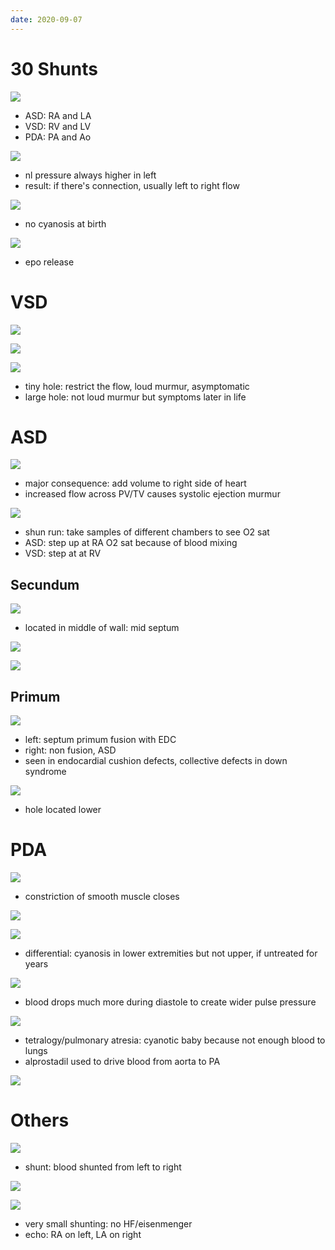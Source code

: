 ```yaml
---
date: 2020-09-07
---
```


# 30 Shunts

<!-- different types of left to right shunts -->

![](https://photos.thisispiggy.com/file/wikiFiles/BKxZVnK.jpg)

- ASD: RA and LA
- VSD: RV and LV
- PDA: PA and Ao

![](https://photos.thisispiggy.com/file/wikiFiles/OUT2oOQ.jpg)

- nl pressure always higher in left
- result: if there's connection, usually left to right flow

<!-- left to right shunt at birth and years later -->

![](https://photos.thisispiggy.com/file/wikiFiles/4QK0oCU.jpg)

- no cyanosis at birth

![](https://photos.thisispiggy.com/file/wikiFiles/a9xt7hv.jpg)

- epo release

# VSD

<!-- VSD shunt murmur, small vs large -->

![](https://photos.thisispiggy.com/file/wikiFiles/pNkQwEQ.jpg)

![](https://photos.thisispiggy.com/file/wikiFiles/flPmXhr.jpg)

![](https://photos.thisispiggy.com/file/wikiFiles/PdHybpJ.jpg)

- tiny hole: restrict the flow, loud murmur, asymptomatic
- large hole: not loud murmur but symptoms later in life

# ASD

<!-- ASD shunt murmur, Shunt run is. 2 types -->

![](https://photos.thisispiggy.com/file/wikiFiles/0wCLGTs.jpg)

- major consequence: add volume to right side of heart
- increased flow across PV/TV causes systolic ejection murmur

![](https://photos.thisispiggy.com/file/wikiFiles/uG38l7U.jpg)

- shun run: take samples of different chambers to see O2 sat
- ASD: step up at RA O2 sat because of blood mixing
- VSD: step at at RV

## Secundum

![](https://photos.thisispiggy.com/file/wikiFiles/1x0NPqW.jpg)

- located in middle of wall: mid septum

![](https://photos.thisispiggy.com/file/wikiFiles/3vomYgI.jpg)

![](https://photos.thisispiggy.com/file/wikiFiles/o6tyJva.jpg)

## Primum

![](https://photos.thisispiggy.com/file/wikiFiles/NSDoaPO.jpg)

- left: septum primum fusion with EDC
- right: non fusion, ASD
- seen in endocardial cushion defects, collective defects in down syndrome

![](https://photos.thisispiggy.com/file/wikiFiles/iqkWm8w.jpg)

- hole located lower

# PDA

<!-- PDA is, cause, murmur, acute vs years, keep open and closed drug -->

![](https://photos.thisispiggy.com/file/wikiFiles/UED4y3v.jpg)

- constriction of smooth muscle closes

![](https://photos.thisispiggy.com/file/wikiFiles/QvRRBaI.jpg)

![](https://photos.thisispiggy.com/file/wikiFiles/4PvZFWO.jpg)

- differential: cyanosis in lower extremities but not upper, if untreated for years

![](https://photos.thisispiggy.com/file/wikiFiles/cp5B0ti.jpg)

- blood drops much more during diastole to create wider pulse pressure

![](https://photos.thisispiggy.com/file/wikiFiles/FaKzDH7.jpg)

- tetralogy/pulmonary atresia: cyanotic baby because not enough blood to lungs
- alprostadil used to drive blood from aorta to PA

![](https://photos.thisispiggy.com/file/wikiFiles/o0nQrBY.jpg)

# Others

<!-- what is Qp Qs ratio -->

![](https://photos.thisispiggy.com/file/wikiFiles/loY77fa.jpg)

- shunt: blood shunted from left to right

<!-- fetal alcohol syndrome and congenital heart defect -->

![](https://photos.thisispiggy.com/file/wikiFiles/zsT0Eth.jpg)

<!-- PFO is, symptoms, complication -->

![](https://photos.thisispiggy.com/file/wikiFiles/Ttg60oa.jpg)

- very small shunting: no HF/eisenmenger
- echo: RA on left, LA on right
